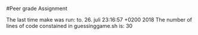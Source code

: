 #Peer grade Assignment

The last time make was run:
to. 26. juli 23:16:57 +0200 2018
The number of lines of code constained in guessinggame.sh is:
30
